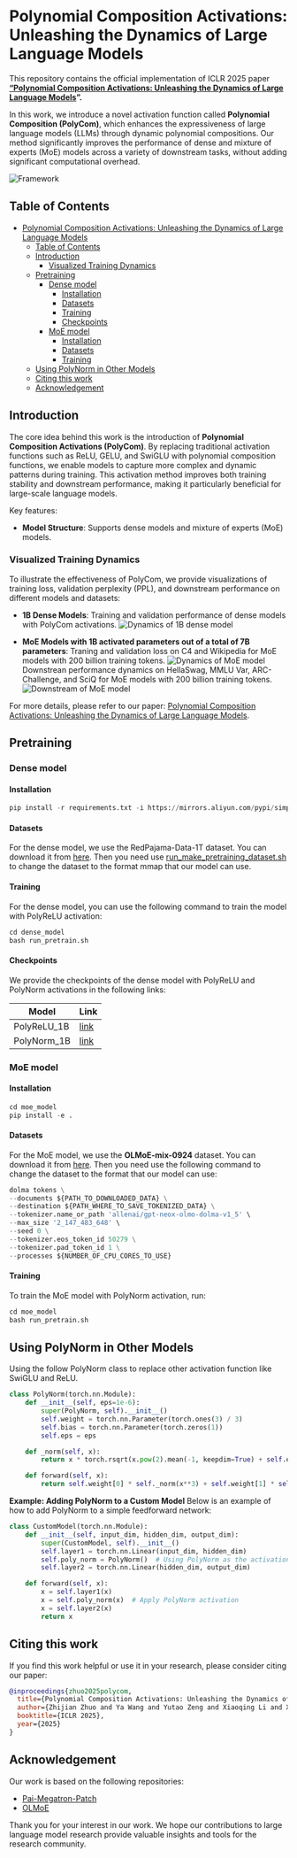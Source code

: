 # Polynomial Composition Activations: Unleashing the Dynamics of Large Language Models

This repository contains the official implementation of  ICLR 2025 paper **[“Polynomial Composition Activations: Unleashing the Dynamics of Large Language Models](https://arxiv.org/pdf/2411.03884)”.**

In this work, we introduce a novel activation function called **Polynomial Composition (PolyCom)**, which enhances the expressiveness of large language models (LLMs) through dynamic polynomial compositions. Our method significantly improves the performance of dense and mixture of experts (MoE) models across a variety of downstream tasks, without adding significant computational overhead.

![Framework](./assets/framework_vertical.png)
## Table of Contents

- [Polynomial Composition Activations: Unleashing the Dynamics of Large Language Models](#polynomial-composition-activations-unleashing-the-dynamics-of-large-language-models)
  - [Table of Contents](#table-of-contents)
  - [Introduction](#introduction)
    - [Visualized Training Dynamics](#visualized-training-dynamics)
  - [Pretraining](#pretraining)
    - [Dense model](#dense-model)
      - [Installation](#installation)
      - [Datasets](#datasets)
      - [Training](#training)
      - [Checkpoints](#checkpoints)
    - [MoE model](#moe-model)
      - [Installation](#installation-1)
      - [Datasets](#datasets-1)
      - [Training](#training-1)
  - [Using PolyNorm in Other Models](#using-polynorm-in-other-models)
  - [Citing this work](#citing-this-work)
  - [Acknowledgement](#acknowledgement)

## Introduction

The core idea behind this work is the introduction of **Polynomial Composition Activations (PolyCom)**. By replacing traditional activation functions such as ReLU, GELU, and SwiGLU with polynomial composition functions, we enable models to capture more complex and dynamic patterns during training. This activation method improves both training stability and downstream performance, making it particularly beneficial for large-scale language models.

Key features:
- **Model Structure**: Supports dense models and mixture of experts (MoE) models.


### Visualized Training Dynamics
To illustrate the effectiveness of PolyCom, we provide visualizations of training loss, validation perplexity (PPL), and downstream performance on different models and datasets:

- **1B Dense Models**: Training and validation performance of dense models with PolyCom activations.
![Dynamics of 1B dense model](./assets/1B-dense-model-overall.svg "Dynamics of 1B dense model")

- **MoE Models with 1B activated parameters out of a total of 7B parameters**: Traning and validation loss on C4 and Wikipedia for MoE models with 200 billion training tokens.
![Dynamics of MoE model](./assets/moe_training_dynamics.svg "Dynamics of MoE model")
Downstrean performance dynamics on HellaSwag, MMLU Var, ARC-Challenge, and SciQ for MoE models with 200 billion training tokens.
![Downstream of MoE model](./assets/moe_training_eval.svg "Downstream evaluations of MoE model")

For more details, please refer to our paper: [Polynomial Composition Activations: Unleashing the Dynamics of Large Language Models](https://arxiv.org/pdf/2411.03884).

## Pretraining

### Dense model
#### Installation
```python
pip install -r requirements.txt -i https://mirrors.aliyun.com/pypi/simple/
```
#### Datasets
For the dense model, we use the RedPajama-Data-1T dataset. You can download it from [here](https://huggingface.co/datasets/togethercomputer/RedPajama-Data-1T). Then you need use [run_make_pretraining_dataset.sh](/dense_model/toolkits/pretrain_data_preprocessing/run_make_pretraining_dataset.sh) to change the dataset to the format mmap that our model can use.

#### Training
For the dense model, you can use the following command to train the model with PolyReLU activation:
```python
cd dense_model
bash run_pretrain.sh
```

#### Checkpoints
We provide the checkpoints of the dense model with PolyReLU and PolyNorm activations in the following links:

| Model | Link |
 | ---- | ---- |
 | PolyReLU_1B | [link](https://huggingface.co/Open-Foundation-Models/PolyReLU_1B) |
 | PolyNorm_1B | [link](https://huggingface.co/Open-Foundation-Models/PolyNorm_1B) |

### MoE model
#### Installation
```python
cd moe_model
pip install -e .
```

#### Datasets
For the MoE model, we use the **OLMoE-mix-0924** dataset. You can download it from [here](https://huggingface.co/datasets/allenai/OLMoE-mix-0924). Then you need use the following command to change the dataset to the format that our model can use:
```python
dolma tokens \
--documents ${PATH_TO_DOWNLOADED_DATA} \
--destination ${PATH_WHERE_TO_SAVE_TOKENIZED_DATA} \
--tokenizer.name_or_path 'allenai/gpt-neox-olmo-dolma-v1_5' \
--max_size '2_147_483_648' \
--seed 0 \
--tokenizer.eos_token_id 50279 \
--tokenizer.pad_token_id 1 \
--processes ${NUMBER_OF_CPU_CORES_TO_USE}
```

 #### Training
To train the MoE model with PolyNorm activation, run:
```python
cd moe_model
bash run_pretrain.sh
```

## Using PolyNorm in Other Models
Using the follow PolyNorm class to replace other activation function like SwiGLU and ReLU.
```python
class PolyNorm(torch.nn.Module):
    def __init__(self, eps=1e-6):
        super(PolyNorm, self).__init__()
        self.weight = torch.nn.Parameter(torch.ones(3) / 3)
        self.bias = torch.nn.Parameter(torch.zeros(1))
        self.eps = eps

    def _norm(self, x):
        return x * torch.rsqrt(x.pow(2).mean(-1, keepdim=True) + self.eps)

    def forward(self, x):
        return self.weight[0] * self._norm(x**3) + self.weight[1] * self._norm(x**2) + self.weight[2] * self._norm(x) + self.bias
```

**Example: Adding PolyNorm to a Custom Model**
Below is an example of how to add PolyNorm to a simple feedforward network:
```python
class CustomModel(torch.nn.Module):
    def __init__(self, input_dim, hidden_dim, output_dim):
        super(CustomModel, self).__init__()
        self.layer1 = torch.nn.Linear(input_dim, hidden_dim)
        self.poly_norm = PolyNorm()  # Using PolyNorm as the activation function
        self.layer2 = torch.nn.Linear(hidden_dim, output_dim)

    def forward(self, x):
        x = self.layer1(x)
        x = self.poly_norm(x)  # Apply PolyNorm activation
        x = self.layer2(x)
        return x
```

## Citing this work
If you find this work helpful or use it in your research, please consider citing our paper:
```bibtex
@inproceedings{zhuo2025polycom,
  title={Polynomial Composition Activations: Unleashing the Dynamics of Large Language Models},
  author={Zhijian Zhuo and Ya Wang and Yutao Zeng and Xiaoqing Li and Xun Zhou and Jinwen Ma},
  booktitle={ICLR 2025},
  year={2025}
}
```

## Acknowledgement
Our work is based on the following repositories:
- [Pai-Megatron-Patch](https://github.com/alibaba/Pai-Megatron-Patch)
- [OLMoE](https://github.com/allenai/OLMoE)

Thank you for your interest in our work. We hope our contributions to large language model research provide valuable insights and tools for the research community.
